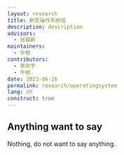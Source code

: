 ```yaml
---
layout: research
title: 新型操作系统组
description: description
advisors:
  - 张福新
maintainers:
  - 牛根
contributors:
  - 李欣宇
  - 牛根
date: 2023-06-26
permalink: research/operatingsystem
lang: zh
construct: true
---
```


## Anything want to say

Nothing, do not want to say anything.